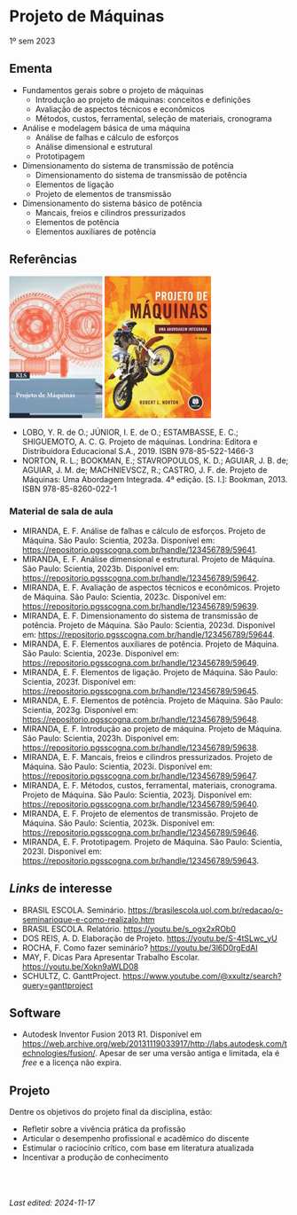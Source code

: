 # Projeto de Máquinas

1º sem 2023

## Ementa

- Fundamentos gerais sobre o projeto de máquinas
     - Introdução ao projeto de máquinas: conceitos e definições
     - Avaliação de aspectos técnicos e econômicos
     - Métodos, custos, ferramental, seleção de materiais, cronograma
- Análise e modelagem básica de uma máquina
     - Análise de falhas e cálculo de esforços
     - Análise dimensional e estrutural
     - Prototipagem
- Dimensionamento do sistema de transmissão de potência
     - Dimensionamento do sistema de transmissão de potência
     - Elementos de ligação
     - Projeto de elementos de transmissão
- Dimensionamento do sistema básico de potência
     - Mancais, freios e cilindros pressurizados
     - Elementos de potência
     - Elementos auxiliares de potência

## Referências

![](img/lobo.jpg) ![](img/norton.jpg)

- LOBO, Y. R. de O.; JÚNIOR, I. E. de O.; ESTAMBASSE, E. C.; SHIGUEMOTO, A. C. G. Projeto de máquinas. Londrina: Editora e Distribuidora Educacional S.A., 2019. ISBN 978-85-522-1466-3
- NORTON, R. L.; BOOKMAN, E.; STAVROPOULOS, K. D.; AGUIAR, J. B. de; AGUIAR, J. M. de; MACHNIEVSCZ, R.; CASTRO, J. F. de. Projeto de Máquinas: Uma Abordagem Integrada. 4ª edição. [S. l.]: Bookman, 2013. ISBN 978-85-8260-022-1

### Material de sala de aula

* MIRANDA, E. F. Análise de falhas e cálculo de esforços. Projeto de Máquina. São Paulo: Scientia, 2023a. Disponível em: <https://repositorio.pgsscogna.com.br/handle/123456789/59641>.
* MIRANDA, E. F. Análise dimensional e estrutural. Projeto de Máquina. São Paulo: Scientia, 2023b. Disponível em: <https://repositorio.pgsscogna.com.br/handle/123456789/59642>.
* MIRANDA, E. F. Avaliação de aspectos técnicos e econômicos. Projeto de Máquina. São Paulo: Scientia, 2023c. Disponível em: <https://repositorio.pgsscogna.com.br/handle/123456789/59639>.
* MIRANDA, E. F. Dimensionamento do sistema de transmissão de potência. Projeto de Máquina. São Paulo: Scientia, 2023d. Disponível em: <https://repositorio.pgsscogna.com.br/handle/123456789/59644>.
* MIRANDA, E. F. Elementos auxiliares de potência. Projeto de Máquina. São Paulo: Scientia, 2023e. Disponível em: <https://repositorio.pgsscogna.com.br/handle/123456789/59649>.
* MIRANDA, E. F. Elementos de ligação. Projeto de Máquina. São Paulo: Scientia, 2023f. Disponível em: <https://repositorio.pgsscogna.com.br/handle/123456789/59645>.
* MIRANDA, E. F. Elementos de potência. Projeto de Máquina. São Paulo: Scientia, 2023g. Disponível em: <https://repositorio.pgsscogna.com.br/handle/123456789/59648>.
* MIRANDA, E. F. Introdução ao projeto de máquina. Projeto de Máquina. São Paulo: Scientia, 2023h. Disponível em: <https://repositorio.pgsscogna.com.br/handle/123456789/59638>.
* MIRANDA, E. F. Mancais, freios e cilindros pressurizados. Projeto de Máquina. São Paulo: Scientia, 2023i. Disponível em: <https://repositorio.pgsscogna.com.br/handle/123456789/59647>.
* MIRANDA, E. F. Métodos, custos, ferramental, materiais, cronograma. Projeto de Máquina. São Paulo: Scientia, 2023j. Disponível em: <https://repositorio.pgsscogna.com.br/handle/123456789/59640>.
* MIRANDA, E. F. Projeto de elementos de transmissão. Projeto de Máquina. São Paulo: Scientia, 2023k. Disponível em: <https://repositorio.pgsscogna.com.br/handle/123456789/59646>.
* MIRANDA, E. F. Prototipagem. Projeto de Máquina. São Paulo: Scientia, 2023l. Disponível em: <https://repositorio.pgsscogna.com.br/handle/123456789/59643>.

## *Links* de interesse

- BRASIL ESCOLA. Seminário. <https://brasilescola.uol.com.br/redacao/o-seminarioque-e-como-realizalo.htm>
- BRASIL ESCOLA. Relatório. <https://youtu.be/s_ogx2xROb0>
- DOS REIS, A. D. Elaboração de Projeto. <https://youtu.be/S-4tSLwc_yU>
- ROCHA, F. Como fazer seminário? <https://youtu.be/3l6D0rgEdAI>
- MAY, F. Dicas Para Apresentar Trabalho Escolar. <https://youtu.be/Xokn9aWLD08>
- SCHULTZ, C. GanttProject. <https://www.youtube.com/@xxultz/search?query=ganttproject>

## Software

- Autodesk Inventor Fusion 2013 R1. Disponível em <https://web.archive.org/web/20131119033917/http://labs.autodesk.com/technologies/fusion/>. Apesar de ser uma versão antiga e limitada, ela é *free* e a licença não expira.

## Projeto

Dentre os objetivos do projeto final da disciplina, estão:

- Refletir sobre a vivência prática da profissão
- Articular o desempenho profissional e acadêmico do discente
- Estimular o raciocínio crítico, com base em literatura atualizada
- Incentivar a produção de conhecimento


<br><br><br>*Last edited: 2024-11-17*

